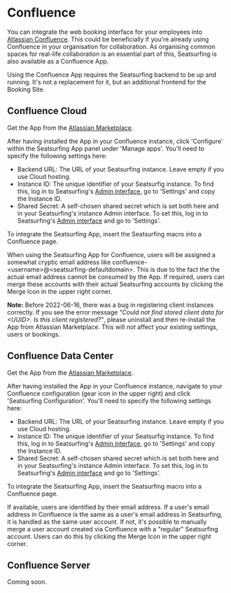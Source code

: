 # Confluence

You can integrate the web booking interface for your employees into [Atlassian Confluence](https://www.atlassian.com/software/confluence). This could be beneficially if you're already using Confluence in your organisation for collaboration. As organising common spaces for real-life collaboration is an essential part of this, Seatsurfing is also available as a Confluence App.

Using the Confluence App requires the Seatsurfing backend to be up and running. It's not a replacement for it, but an additional frontend for the Booking Site.

## Confluence Cloud
Get the App from the [Atlassian Marketplace](https://marketplace.atlassian.com/apps/1224242/?hosting=cloud).

After having installed the App in your Confluence instance, click 'Configure' within the Seatsurfing App panel under 'Manage apps'. You'll need to specify the following settings here:

* Backend URL: The URL of your Seatsurfing instance. Leave empty if you use Cloud hosting.
* Instance ID: The unique identifier of your Seatsurfig instance. To find this, log in to Seatsurfing's <a href="https://app.seatsurfing.app/admin/" target="_blank">Admin interface</a>, go to 'Settings' and copy the Instance ID.
* Shared Secret: A self-chosen shared secret which is set both here and in your Seatsurfing's instance Admin interface. To set this, log in to Seatsurfing's <a href="https://app.seatsurfing.app/admin/" target="_blank">Admin interface</a> and go to 'Settings'.

To integrate the Seatsurfing App, insert the Seatsurfing macro into a Confluence page.

When using the Seatsurfing App for Confluence, users will be assigned a somewhat cryptic email address like confluence-&lt;username&gt;@&lt;seatsurfing-defaultdomain&gt;. This is due to the fact the the actual email address cannot be consumed by the App. If required, users can merge these accounts with their actual Seatsurfing accounts by clicking the Merge Icon in the upper right corner.

**Note:** Before 2022-06-16, there was a bug in registering client instances correctly. If you see the error message *"Could not find stored client data for &lt;UUID&gt;. Is this client registered?"*, please uninstall and then re-install the App from Atlassian Marketplace. This will *not* affect your existing settings, users or bookings.

## Confluence Data Center
Get the App from the [Atlassian Marketplace](https://marketplace.atlassian.com/apps/1224242/?hosting=datacenter).

After having installed the App in your Confluence instance, navigate to your Confluence configuration (gear icon in the upper right) and click 'Seatsurfing Configuration'. You'll need to specify the following settings here:

* Backend URL: The URL of your Seatsurfing instance. Leave empty if you use Cloud hosting.
* Instance ID: The unique identifier of your Seatsurfig instance. To find this, log in to Seatsurfing's <a href="https://app.seatsurfing.app/admin/" target="_blank">Admin interface</a>, go to 'Settings' and copy the Instance ID.
* Shared Secret: A self-chosen shared secret which is set both here and in your Seatsurfing's instance Admin interface. To set this, log in to Seatsurfing's <a href="https://app.seatsurfing.app/admin/" target="_blank">Admin interface</a> and go to 'Settings'.

To integrate the Seatsurfing App, insert the Seatsurfing macro into a Confluence page.

If available, users are identified by their email address. If a user's email address in Confluence is the same as a user's email address in Seatsurfing, it is handled as the same user account. If not, it's possible to manually merge a user account created via Confluence with a "regular" Seatsurfing account. Users can do this by clicking the Merge Icon in the upper right corner.

## Confluence Server
Coming soon.
